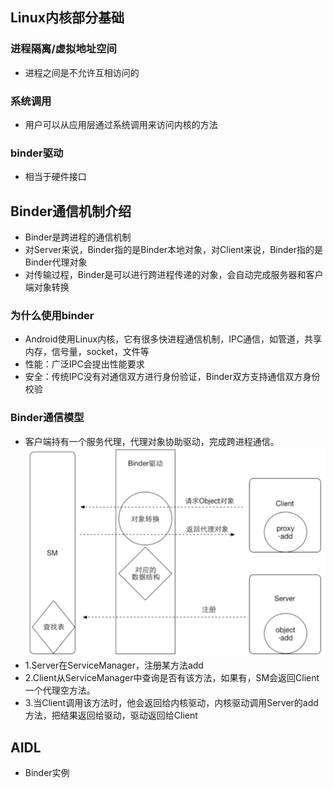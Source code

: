 ## Linux内核部分基础
### 进程隔离/虚拟地址空间
- 进程之间是不允许互相访问的

### 系统调用
- 用户可以从应用层通过系统调用来访问内核的方法

### binder驱动
- 相当于硬件接口

## Binder通信机制介绍
- Binder是跨进程的通信机制
- 对Server来说，Binder指的是Binder本地对象，对Client来说，Binder指的是Binder代理对象
- 对传输过程，Binder是可以进行跨进程传递的对象，会自动完成服务器和客户端对象转换

### 为什么使用binder
- Android使用Linux内核，它有很多快进程通信机制，IPC通信，如管道，共享内存，信号量，socket，文件等
- 性能：广泛IPC会提出性能要求
- 安全：传统IPC没有对通信双方进行身份验证，Binder双方支持通信双方身份校验

### Binder通信模型
- 客户端持有一个服务代理，代理对象协助驱动，完成跨进程通信。
![img.png](../resource/Binder机制.png)
- 1.Server在ServiceManager，注册某方法add
- 2.Client从ServiceManager中查询是否有该方法，如果有，SM会返回Client一个代理空方法。
- 3.当Client调用该方法时，他会返回给内核驱动，内核驱动调用Server的add方法，把结果返回给驱动，驱动返回给Client

## AIDL
- Binder实例